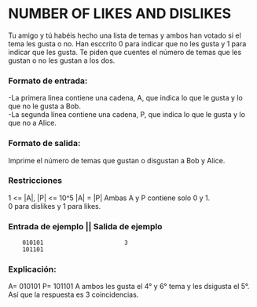 # NUMBER OF LIKES AND DISLIKES

Tu amigo y tú habéis hecho una lista de temas y ambos han votado si el tema les
gusta o no. Han esccrito 0 para indicar que no les gusta y 1 para indicar que les
gusta. Te piden que cuentes el número de temas que les gustan o no les gustan a
los dos.

### Formato de entrada:
-La primera linea contiene una cadena, A, que indica lo que le gusta y
lo que no le gusta a Bob.  
-La segunda línea contiene una cadena, P, que indica lo que le gusta y 
lo que no a Alice.

###  Formato de salida:
Imprime el número de temas que gustan o disgustan a Bob y Alice.

### Restricciones
1 <= |A|, |P| <= 10^5
|A| = |P|
Ambas A y P contiene solo 0 y 1.  
0 para dislikes y 1 para likes.

### Entrada de ejemplo || Salida de ejemplo
        010101                       3
        101101

### Explicación:
A= 010101
P= 101101
A ambos les gusta el 4° y 6° tema y les dsigusta el 5°.
Así que la respuesta es 3 coincidencias.